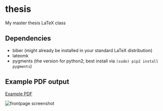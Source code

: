 # thesis
My master thesis LaTeX class

## Dependencies

* biber (might already be installed in your standard LaTeX distribution)
* latexmk
* pygments (the version for python2; best install via `(sudo) pip2 install pygments`)

## Example PDF output
[Example PDF](/../screenshots/example.pdf?raw=true)

![frontpage screenshot](/../screenshots/frontpage.png?raw=true)
